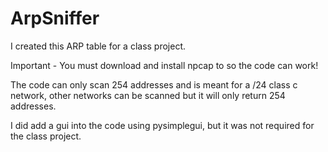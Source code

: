 # ArpSniffer
I created this ARP table for a class project.

Important - You must download and install npcap to so the code can work!

The code can only scan 254 addresses and is meant for a /24 class c network,
other networks can be scanned but it will only return 254 addresses.

I did add a gui into the code using pysimplegui, but it was not required for the class project.
